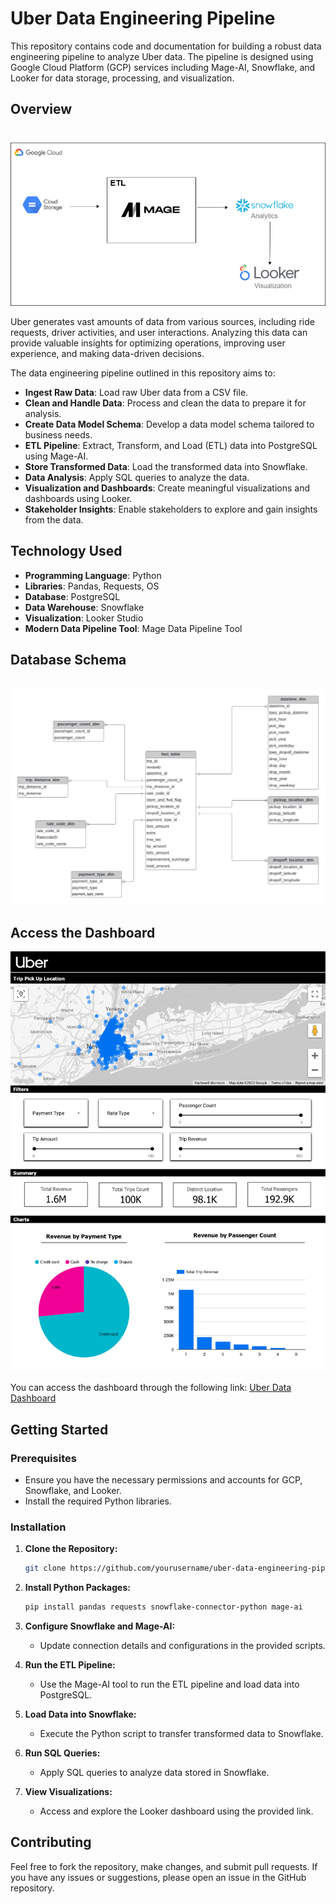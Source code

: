 # Uber Data Engineering Pipeline

This repository contains code and documentation for building a robust data engineering pipeline to analyze Uber data. The pipeline is designed using Google Cloud Platform (GCP) services including Mage-AI, Snowflake, and Looker for data storage, processing, and visualization.

<!-- ![Pipeline Overview](path/to/your/pipeline_overview_image.png)  <!-- Replace with the actual path to your image -->

## Overview
<br>
<img src="data architecture.png">

Uber generates vast amounts of data from various sources, including ride requests, driver activities, and user interactions. Analyzing this data can provide valuable insights for optimizing operations, improving user experience, and making data-driven decisions.

The data engineering pipeline outlined in this repository aims to:

- **Ingest Raw Data**: Load raw Uber data from a CSV file.
- **Clean and Handle Data**: Process and clean the data to prepare it for analysis.
- **Create Data Model Schema**: Develop a data model schema tailored to business needs.
- **ETL Pipeline**: Extract, Transform, and Load (ETL) data into PostgreSQL using Mage-AI.
- **Store Transformed Data**: Load the transformed data into Snowflake.
- **Data Analysis**: Apply SQL queries to analyze the data.
- **Visualization and Dashboards**: Create meaningful visualizations and dashboards using Looker.
- **Stakeholder Insights**: Enable stakeholders to explore and gain insights from the data.

## Technology Used

- **Programming Language**: Python
- **Libraries**: Pandas, Requests, OS
- **Database**: PostgreSQL
- **Data Warehouse**: Snowflake
- **Visualization**: Looker Studio
- **Modern Data Pipeline Tool**: Mage Data Pipeline Tool

## Database Schema
<br>
<img src="schema//data_model.jpeg">

## Access the Dashboard

<img src="Uber Dashboard.png">

You can access the dashboard through the following link: [Uber Data Dashboard](https://lookerstudio.google.com/reporting/b7ed88eb-960f-4d63-a7b5-7aec3a9ebb5d)

## Getting Started

### Prerequisites

- Ensure you have the necessary permissions and accounts for GCP, Snowflake, and Looker.
- Install the required Python libraries.

### Installation

1. **Clone the Repository:**

    ```bash
    git clone https://github.com/yourusername/uber-data-engineering-pipeline.git
    ```

2. **Install Python Packages:**

    ```bash
    pip install pandas requests snowflake-connector-python mage-ai
    ```

3. **Configure Snowflake and Mage-AI:**

    - Update connection details and configurations in the provided scripts.

4. **Run the ETL Pipeline:**

    - Use the Mage-AI tool to run the ETL pipeline and load data into PostgreSQL.

5. **Load Data into Snowflake:**

    - Execute the Python script to transfer transformed data to Snowflake.

6. **Run SQL Queries:**

    - Apply SQL queries to analyze data stored in Snowflake.

7. **View Visualizations:**

    - Access and explore the Looker dashboard using the provided link.

## Contributing

Feel free to fork the repository, make changes, and submit pull requests. If you have any issues or suggestions, please open an issue in the GitHub repository.
